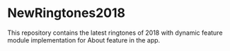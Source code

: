 # NewRingtones2018

This repository contains the latest ringtones of 2018 with dynamic feature module implementation for About feature in the app.
